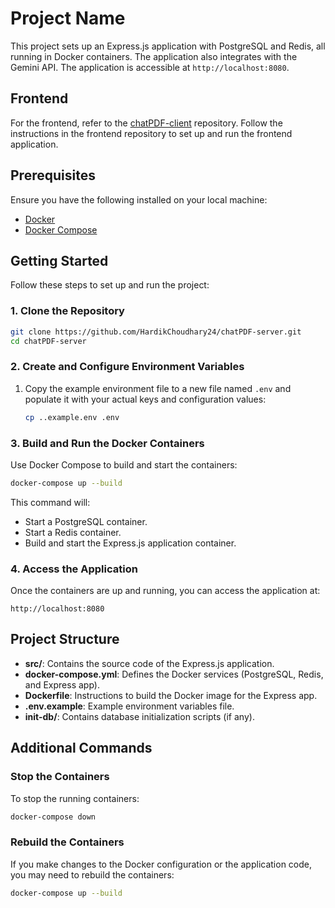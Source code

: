 # Project Name

This project sets up an Express.js application with PostgreSQL and Redis, all running in Docker containers. The application also integrates with the Gemini API. The application is accessible at `http://localhost:8080`.

## Frontend

For the frontend, refer to the [chatPDF-client](https://github.com/HardikChoudhary24/chatPDF-client) repository. Follow the instructions in the frontend repository to set up and run the frontend application.

## Prerequisites

Ensure you have the following installed on your local machine:

- [Docker](https://www.docker.com/get-started)
- [Docker Compose](https://docs.docker.com/compose/install/)

## Getting Started

Follow these steps to set up and run the project:

### 1. Clone the Repository

```bash
git clone https://github.com/HardikChoudhary24/chatPDF-server.git
cd chatPDF-server
```

### 2. Create and Configure Environment Variables

1. Copy the example environment file to a new file named `.env` and populate it with your actual keys and configuration values:

    ```bash
    cp ..example.env .env
    ```

### 3. Build and Run the Docker Containers

Use Docker Compose to build and start the containers:

```bash
docker-compose up --build
```

This command will:

- Start a PostgreSQL container.
- Start a Redis container.
- Build and start the Express.js application container.

### 4. Access the Application

Once the containers are up and running, you can access the application at:

```
http://localhost:8080
```

## Project Structure

- **src/**: Contains the source code of the Express.js application.
- **docker-compose.yml**: Defines the Docker services (PostgreSQL, Redis, and Express app).
- **Dockerfile**: Instructions to build the Docker image for the Express app.
- **.env.example**: Example environment variables file.
- **init-db/**: Contains database initialization scripts (if any).

## Additional Commands

### Stop the Containers

To stop the running containers:

```bash
docker-compose down
```

### Rebuild the Containers

If you make changes to the Docker configuration or the application code, you may need to rebuild the containers:

```bash
docker-compose up --build
```
